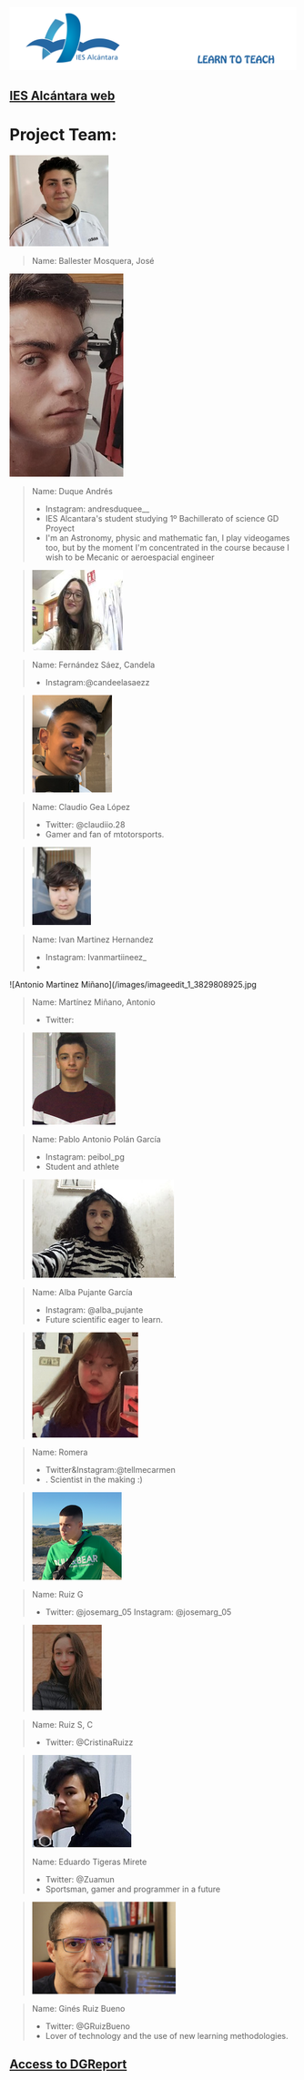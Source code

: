 
![Título IES ALCÁNTARA](/images/LearnToTeach.png)

## [IES Alcántara web]

[IES Alcántara web]: http://www.murciaeduca.es/iesalcantara/sitio/

# Project Team:



> 

![Jose Ballester Mosquera](/images/imageedit_3_8949590312.jpg)


> Name: Ballester Mosquera, José





>
![AndresDuuqe](/images/AndresDuque.jpg)
>

> Name: Duque Andrés
> * Instagram: andresduquee__
> * IES Alcantara's student studying 1º Bachillerato of science GD Proyect
> * I'm an Astronomy, physic and mathematic fan, I play videogames too, but by the moment I'm concentrated in the course because I wish to be Mecanic or aeroespacial engineer







>![Candela Fernandez](/images/candelafernandez.jpg)
>

> Name: Fernández Sáez, Candela
> * Instagram:@candeelasaezz 








> ![Claudio Gea](/images/CGL.png)

> Name: Claudio Gea López
> * Twitter: @claudiio.28
> * Gamer and fan of mtotorsports.




> ![Ivan Martinez Hernandez](/images/IMH.jpg)

> Name: Ivan Martinez Hernandez
> * Instagram: Ivanmartiineez_ 
> * 







![Antonio Martinez Miñano](/images/imageedit_1_3829808925.jpg

> Name: Martínez Miñano, Antonio 
> * Twitter: 





> ![Pablo Antonio Polám García](/images/PAPG.png)

> Name: Pablo Antonio Polán García
> * Instagram: peibol_pg
> * Student and athlete





> ![Alba Pujante](/images/albapujante2.jpg).

> Name: Alba Pujante García
> * Instagram: @alba_pujante
> * Future scientific eager to learn.



> ![Carmen Romera Perez](/images/carmenromera.png)

> Name: Romera
> * Twitter&Instagram:@tellmecarmen
> * . Scientist in the making :)




>  ![Jose María Ruiz González](/images/JMRuiz.png)

> Name: Ruiz G
> * Twitter: @josemarg_05 
>  Instagram: @josemarg_05
> 



> ![Cristina Ruiz Silvente](/images/CRS.jpeg)

> Name: Ruiz S, C
> * Twitter: @CristinaRuizz





> ![Eduardo Tigeras Mirete](/images/20210120_124923.jpg)
> 
> Name: Eduardo Tigeras Mirete 
> * Twitter: @Zuamun
> * Sportsman, gamer and programmer in a future




> ![Ginés Ruiz Bueno](/images/GRBGD.png)


> Name: Ginés Ruiz Bueno
> * Twitter: @GRuizBueno
> * Lover of technology and the use of new learning methodologies.



## [Access to DGReport]

[Access to DGReport]: https://github.com/Robotics4Rookies/iesalcantara_20_21/blob/main/DGSpecialist/DGReport.md
